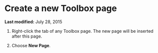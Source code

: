 
# Create a new Toolbox page

 **Last modified:** July 28, 2015



1. Right-click the tab of any Toolbox page. The new page will be inserted after this page.
    
2. Choose  **New Page**.
    


